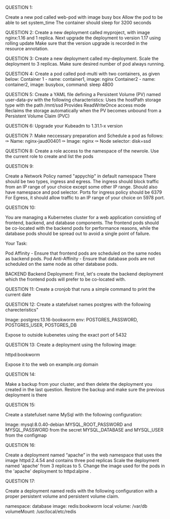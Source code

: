 QUESTION 1: <done>

Create a new pod called web-pod with image busy box Allow the pod to be able to set system_time The container should sleep for 3200 seconds


QUESTION 2: <done>
Create a new deployment called myproject, with image nginx:1.16 and 1 replica. Next upgrade the deployment to version 1.17 using rolling update Make sure that the version upgrade is recorded in the resource annotation.

QUESTION 3: <done>
Create a new deployment called my-deployment. Scale the deployment to 3 replicas. Make sure desired number of pod always running.

QUESTION 4: <done>
Create a pod called pod-multi with two containers, as given below:
Container 1 - name: container1, image: nginx
Container2 - name: container2, image: busybox,
command: sleep 4800

QUESTION 5: <done>
Create a YAML file defining a Persistent Volume (PV) named user-data-pv with the following characteristics:
Uses the hostPath storage type with the path /mnt/ssd
Provides ReadWriteOnce access mode
Reclaims the storage automatically when the PV
becomes unbound from a Persistent Volume Claim
(PVC)

QUESTION 6:
Upgrade your Kubeadm to 1.31.1-x version


QUESTION 7:
Make neccessary preparation and Schedule a pod as follows:
✑ Name: nginx-jaud00401
✑ Image: nginx
✑ Node selector: disk=ssd

QUESTION 8:
Create a role access to the namespace of the newrole. Use the current role to create and list the pods

QUESTION 9:

Create a Network Policy named "appychip" in default namespace
There should be two types, ingress and egress.
The ingress should block traffic from an IP range of your choice except some other IP range.
Should also have namespace and pod selector. Ports for ingress policy should be 6379
For Egress, it should allow traffic to an IP range of your choice on 5978 port.


QUESTION 10:

You are managing a Kubernetes cluster for a web application consisting of frontend, backend, and database components.
The frontend pods should be co-located with the backend pods for performance reasons, while the database pods should be spread out
to avoid a single point of failure.

Your Task:

Pod Affinity - Ensure that frontend pods are scheduled on the same nodes as backend pods.
Pod Anti-Affinity - Ensure that database pods are not scheduled on the same node as other database pods.

BACKEND
Backend Deployment: First, let's create the backend deployment which the frontend pods will prefer to be co-located with.

QUESTION 11:
Create a cronjob that runs a simple command to print the current date




QUESTION 12:
Create a statefulset names postgres with the following charecteristics"

Image: postgres:13.16-bookworm
env: POSTGRES_PASSWORD, POSTGRES_USER, POSTGRES_DB

Expose to outside kubenetes using the exact port of 5432

QUESTION 13:
Create a deployment using the following image:

httpd:bookworm

Expose it to the web on example.org domain

QUESTION 14:

Make a backup from your cluster, and then delete the deployment you created in the last question. Restore the backup and make sure the previous deployment is there

QUESTION 15:

Create a statefulset name MySql with the following configuration:

Image: mysql:8.0.40-debian
MYSQL_ROOT_PASSWORD and MYSQL_PASSWORD from the secret
MYSQL_DATABASE and MYSQL_USER from the configmap

QUESTION 16:


Create a deployment named “apache” in the web namespace that uses the image httpd:2.4.54 and contains three pod replicas Scale the deployment named 'apache' from 3 replicas to 5. Change the image used for the pods in the 'apache' deployment to httpd:alpine .

QUESTION 17:

Create a deployment named redis with the following configuration with a proper persistent volume and persistent volume claim.

namespace: database
image: redis:bookworm
local volume: /var/db
volumeMount: /usr/local/etc/redis

